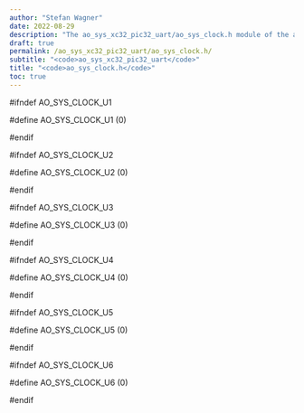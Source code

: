```yaml
---
author: "Stefan Wagner"
date: 2022-08-29
description: "The ao_sys_xc32_pic32_uart/ao_sys_clock.h module of the ao real-time operating system."
draft: true
permalink: /ao_sys_xc32_pic32_uart/ao_sys_clock.h/ 
subtitle: "<code>ao_sys_xc32_pic32_uart</code>"
title: "<code>ao_sys_clock.h</code>"
toc: true
---
```


#ifndef AO_SYS_CLOCK_U1

#define AO_SYS_CLOCK_U1     (0)

#endif

#ifndef AO_SYS_CLOCK_U2

#define AO_SYS_CLOCK_U2     (0)

#endif

#ifndef AO_SYS_CLOCK_U3

#define AO_SYS_CLOCK_U3     (0)

#endif

#ifndef AO_SYS_CLOCK_U4

#define AO_SYS_CLOCK_U4     (0)

#endif

#ifndef AO_SYS_CLOCK_U5

#define AO_SYS_CLOCK_U5     (0)

#endif

#ifndef AO_SYS_CLOCK_U6

#define AO_SYS_CLOCK_U6     (0)

#endif

